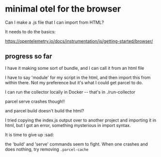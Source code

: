 # minimal otel for the browser

Can I make a .js file that I can import from HTML?

It needs to do the basics:

https://opentelemetry.io/docs/instrumentation/js/getting-started/browser/

## progress so far

I have it making some sort of bundle, and I can call it from an html file

I have to say 'module' for my script in the html, and then import this from within there. Not my preference but it's what I could get parcel to do.

I can run the collector locally in Docker -- that's in ./run-collector

parcel serve crashes though!!

and parcel build doesn't build the html?

I tried copying the index.js output over to another project and importing it in html, but I got an error, something mysterious in import syntax.

It is time to give up :sad:

the 'build' and 'serve' commands seem to fight. When one crashes and does nothing, try removing `.parcel-cache`
